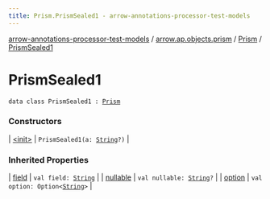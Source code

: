 ```yaml
---
title: Prism.PrismSealed1 - arrow-annotations-processor-test-models
---
```


[arrow-annotations-processor-test-models](../../../index.html) / [arrow.ap.objects.prism](../../index.html) / [Prism](../index.html) / [PrismSealed1](./index.html)

# PrismSealed1

`data class PrismSealed1 : `[`Prism`](../index.html)

### Constructors

| [&lt;init&gt;](-init-.html) | `PrismSealed1(a: `[`String`](https://kotlinlang.org/api/latest/jvm/stdlib/kotlin/-string/index.html)`?)` |

### Inherited Properties

| [field](../field.html) | `val field: `[`String`](https://kotlinlang.org/api/latest/jvm/stdlib/kotlin/-string/index.html) |
| [nullable](../nullable.html) | `val nullable: `[`String`](https://kotlinlang.org/api/latest/jvm/stdlib/kotlin/-string/index.html)`?` |
| [option](../option.html) | `val option: Option<`[`String`](https://kotlinlang.org/api/latest/jvm/stdlib/kotlin/-string/index.html)`>` |

